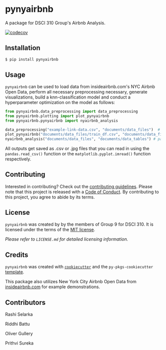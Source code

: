 # pynyairbnb

A package for DSCI 310 Group's Airbnb Analysis.

[![codecov](https://codecov.io/gh/DSCI-310-2024/pynyairbnb/graph/badge.svg?token=duRYHnZQ12)](https://codecov.io/gh/DSCI-310-2024/pynyairbnb)

## Installation

```bash
$ pip install pynyairbnb
```

## Usage

`pynyairbnb` can be used to load data from insideairbnb.com's NYC Airbnb Open Data, perform all necessary preprocessing necessary, generate visualizations, build a knn-classification model and conduct a hyperparameter optimization on the model as follows:

```python
from pynyairbnb.data_preprocessing import data_preprocessing
from pynyairbnb.plotting import plot_pynyairbnb
from pynyairbnb.pynyairbnb import nyairbnb_analysis

data_preprocessing("example-link-data.csv", "documents/data_files")  # url to your data and path to save your data
plot_pynyairbnb("documents/data_files/train_df.csv", "documents/data_figures", "documents/data_tables") # path to data files and output paths to save figures and tables
nyairbnb_analysis("documents/data_files", "documents/data_tables") # path to data files and output path to save tables
```

All outputs get saved as .csv or .jpg files that you can read in using the `pandas.read_csv()` function or the `matplotlib.pyplot.imread()` function respectively.

## Contributing

Interested in contributing? Check out the [contributing guidelines](./CONTRIBUTING.md). Please note that this project is released with a [Code of Conduct](./CODE_OF_CONDUCT.md). By contributing to this project, you agree to abide by its terms.

## License

`pynyairbnb` was created by by the members of Group 9 for DSCI 310. It is licensed under the terms of the [MIT license](./LICENSE).

_Please refer to `LICENSE.md` for detailed licensing information._

## Credits

`pynyairbnb` was created with [`cookiecutter`](https://cookiecutter.readthedocs.io/en/latest/) and the `py-pkgs-cookiecutter` [template](https://github.com/py-pkgs/py-pkgs-cookiecutter).

This package also utilizes New York City Airbnb Open Data from [insideairbnb.com](http://insideairbnb.com/get-the-data/) for example demonstrations.

## Contributors

Rashi Selarka

Riddhi Battu

Oliver Gullery

Prithvi Sureka


